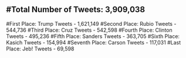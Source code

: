 #Total Number of Tweets: 3,909,038 
---
#First Place: Trump Tweets - 1,621,149
#Second Place: Rubio Tweets - 544,736
#Third Place: Cruz Tweets - 542,598
#Fourth Place: Clinton Tweets - 495,236
#Fifth Place: Sanders Tweets - 363,705
#Sixth Place: Kasich Tweets - 154,994
#Seventh Place: Carson Tweets - 117,031
#Last Place: Jeb! Tweets - 69,598
